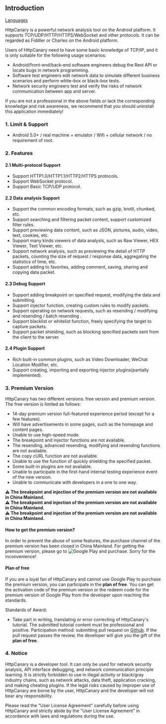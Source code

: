 ## Introduction

[Languages](https://httpcanary.com/tutorials)

HttpCanary is a powerful network analysis tool on the Android platform. It supports TCP/UDP/HTTP/HTTPS/WebSocket and other protocols. It can be regarded as Fiddler or Charles on the Android platform.

Users of HttpCanary need to have some basic knowledge of TCP/IP, and it is only suitable for the following usage scenarios:
- Android/front-end/back-end software engineers debug the Rest API or locate bugs in network programming.
- Software test engineers edit network data to simulate different business scenarios and perform white-box or black-box tests.
- Network security engineers test and verify the risks of network communication between app and server.

If you are not a professional in the above fields or lack the corresponding knowledge and risk awareness, we recommend that you should uninstall this application immediately!


### 1. Limit & Support
- Android 5.0+ / real machine + emulator / Wifi + cellular network / no requirement of root.

### 2. Features

#### 2.1 Multi-protocol Support
- Support HTTP1.0/HTTP1.1/HTTP2/HTTPS protocols.
- Support WebSocket protocol.
- Support Basic TCP/UDP protocol.

#### 2.2 Data analysis Support
- Support the common encoding formats, such as gzip, brotli, chunked, etc.
- Support searching and filtering packet content, support customized filter rules.
- Support previewing data content, such as JSON, pictures, audio, video, text, cookies, etc.
- Support many kinds viewers of data analysis, such as Raw Viewer, HEX Viewer, Text Viewer, etc.
- Support network analysis, such as previewing the detail of HTTP packets, counting the size of request / response data, aggregating the statistics of time, etc.
- Support adding to favorites, adding comment, saving, sharing and copying data packet.

#### 2.3 Debug Support
- Support adding breakpoint on specified request, modifying the data and submitting.
- Support injector function, creating custom rules to modify packets.
- Support operating on network requests, such as resending / modifying and resending / batch resending .
- Support blacklist or whitelist function, freely specifying the target to capture packets.
- Support packet shielding, such as blocking specified packets sent from the client to the server.

#### 2.4 Plugin Support
- Rich built-in common plugins, such as Video Downloader, WeChat Location Modifier, etc.
- Support creating, importing and exporting injector plugins(partially implemented).

### 3. Premium Version

HttpCanary has two different versions: free version and premium version. The free version is limited as follows:
- 14-day premium version full-featured experience period (except for a few features).
- Will have advertisements in some pages, such as the homepage and content pages.
- Unable to use high-speed mode.
- The breakpoint and injector functions are not available.
- The resending, advanced resending, modifying and resending functions are not available.
- The copy cURL function are not available.
- Unable to use the function of quickly shielding the specified packet.
- Some built-in plugins are not available.
- Unable to participate in the first-hand internal testing experience event of the new version.
- Unable to communicate with developers in a one to one way.

**⚠️ The breakpoint and injection of the premium version are not available in China Mainland.**<br>
**⚠️ The breakpoint and injection of the premium version are not available in China Mainland.**<br>
**⚠️ The breakpoint and injection  of the premium version are not available in China Mainland.**<br>

#### How to get the premium version?

In order to prevent the abuse of some features, the purchase channel of the premium version has been closed in China Mainland. For getting the premium version, please go to ![Google Play](https://play.google.com/store/apps/details?id=com.guoshi.httpcanary.premium) and purchase. Sorry for the inconvenience!

#### Plan of free

If you are a loyal fan of HttpCanary and cannot use Google Play to purchase the premium version, you can participate in the **plan of free**. You can get the activation code of the premium version or the redeem code for the premium version of Google Play from the developer upon reaching the standards.

Standards of Award:
- Take part in writing, translating or error correcting of HttpCanary's tutorial. The submitted tutorial content must be professional and positive. Participation method: submitting pull request on [Github](https://github.com/MegatronKing/HttpCanary/tree/master/tutorials). If the pull request passes the review, the developer will give you the gift of the **plan of free**.

### 4. Notice

HttpCanary is a developer tool. It can only be used for network security analysis, API interface debugging, and network communication principle learning. It is strictly forbidden to use in illegal activity or black/gray industry chains, such as network attacks, data theft, application cracking, and making cheating plugins. If the legal risks caused by improper use of HttpCanary are borne by the user, HttpCanary and the developer will not bear any responsibility.

Please read the "User License Agreement" carefully before using HttpCanary and strictly abide by the "User License Agreement" in accordance with laws and regulations during the use.
